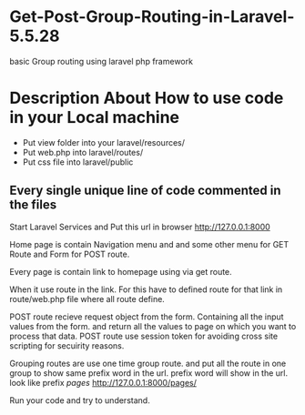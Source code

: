 # Get-Post-Group-Routing-in-Laravel-5.5.28
basic Group routing using laravel php framework

# Description About How to use code in your Local machine

- Put view folder into your laravel/resources/
- Put web.php into laravel/routes/
- Put css file into laravel/public


## Every single unique line of code commented in the files

Start Laravel Services and Put this url in browser http://127.0.0.1:8000

Home page is contain Navigation menu and and some other menu for GET Route and Form for POST route.

Every page is contain link to homepage using via get route.

When it use route in the link. For this have to defined route for that link in route/web.php file where all route define.

POST route recieve request object from the form. Containing all the input values from the form.
and return all the values to page on which you want to process that data.
POST route use session token for avoiding cross site scripting for secuirity reasons.

Grouping routes are use one time group route. and put all the route in one group to show same prefix word in the url.
prefix word will show in the url. look like prefix *pages* http://127.0.0.1:8000/pages/


Run your code and try to understand.
